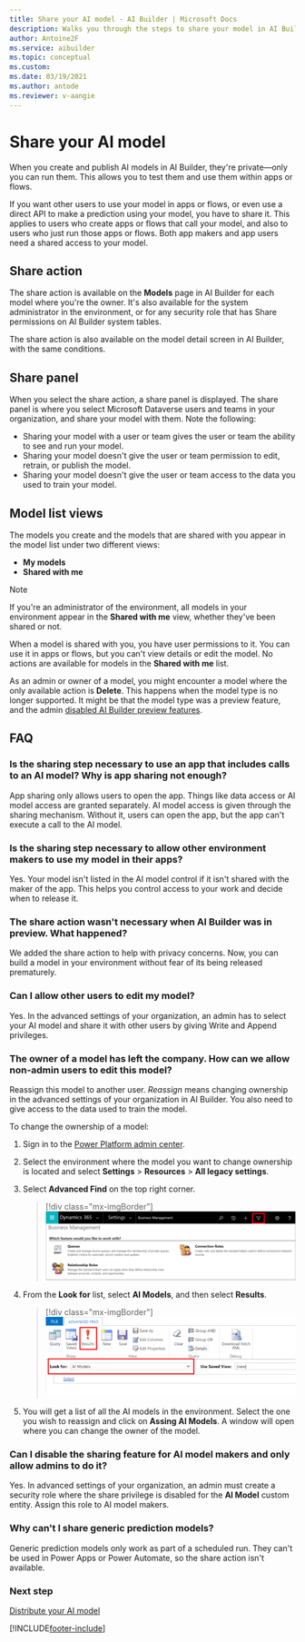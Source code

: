 ```yaml
---
title: Share your AI model - AI Builder | Microsoft Docs
description: Walks you through the steps to share your model in AI Builder.
author: Antoine2F
ms.service: aibuilder
ms.topic: conceptual
ms.custom: 
ms.date: 03/19/2021
ms.author: antode
ms.reviewer: v-aangie
---
```


# Share your AI model

When you create and publish AI models in AI Builder, they're private&mdash;only you can run them. This allows you to test them and use them within apps or flows.

If you want other users to use your model in apps or flows, or even use a direct API to make a prediction using your model, you have to share it. This applies to users who create apps or flows that call your model, and also to users who just run those apps or flows. Both app makers and app users need a shared access to your model.

## Share action

The share action is available on the **Models** page in AI Builder for each model where you're the owner. It's also available for the system administrator in the environment, or for any security role that has Share permissions on AI Builder system tables.

The share action is also available on the model detail screen in AI Builder, with the same conditions.

## Share panel

When you select the share action, a share panel is displayed. The share panel is where you select Microsoft Dataverse users and teams in your organization, and share your model with them. Note the following:

- Sharing your model with a user or team gives the user or team the ability to see and run your model.
- Sharing your model doesn't give the user or team permission to edit, retrain, or publish the model.
- Sharing your model doesn't give the user or team access to the data you used to train your model.

## Model list views

The models you create and the models that are shared with you appear in the model list under two different views:

- **My models**
- **Shared with me**

 > [!NOTE]
 > If you're an administrator of the environment, all models in your environment appear in the **Shared with me** view, whether they've been shared or not.

When a model is shared with you, you have user permissions to it. You can use it in apps or flows, but you can't view details or edit the model. No actions are available for models in the **Shared with me** list.

As an admin or owner of a model, you might encounter a model where the only available action is **Delete**.<!--Suggested--> This happens when the model type is no longer supported. It might be that the model type was a preview feature, and the admin [disabled AI Builder preview features](administer.md#enable-or-disable-ai-builder-preview-features).

## FAQ

### Is the sharing step necessary to use an app that includes calls to an AI model? Why is app sharing not enough?

App sharing only allows users to open the app. Things like data access or AI model access are granted separately. AI model access is given through the sharing mechanism. Without it, users can open the app, but the app<!--Suggested--> can't execute a call to the AI model.

### Is the sharing step necessary to allow other environment makers to use my model in their apps?

Yes. Your model isn't listed in the AI model control if it isn't shared with the maker of the app. This helps you control access to your work and decide when to release it.

### The share action wasn't necessary when AI Builder was in preview. What happened?

We added the share action to help with privacy concerns. Now, you can build a model in your environment without fear of its being released prematurely.<!--Suggested-->

### Can I allow other users to edit my model?

Yes. In the advanced settings of your organization, an admin has to select your AI model and share it with other users by giving Write and Append privileges.

### The owner of a model has left the company. How can we allow non-admin users to edit this model?

Reassign this model to another user. _Reassign_ means changing ownership in the advanced settings of your organization in AI Builder. You also need to give access to the data used to train the model.

To change the ownership of a model:

1.	Sign in to the [Power Platform admin center](https://admin.powerplatform.microsoft.com/).
2. Select the environment where the model you want to change ownership is located and select **Settings** > **Resources** > **All legacy settings**.
3. Select **Advanced Find** on the top right corner.
    > [!div class="mx-imgBorder"]
    > ![Advanced Find](media/change-model-ownership-advanced-find.png "Advanced Find")
    
4.	From the **Look for** list, select **AI Models**, and then select **Results**.
    > [!div class="mx-imgBorder"]
    > ![List AI Models](media/change-model-ownership-settings.png "List AI Models")

5. You will get a list of all the AI models in the environment. Select the one you wish to reassign and click on **Assing AI Models**. A window will open where you can change the owner of the model.


### Can I disable the sharing feature for AI model makers and only allow admins to do it?

Yes. In advanced settings of your organization, an admin must create a security role where the share privilege is disabled for the **AI Model** custom entity. Assign this role to AI model makers.

### Why can't I share generic prediction models?

Generic prediction models only work as part of a scheduled run. They can't be used in Power Apps or Power Automate, so the share action isn't available.

### Next step

[Distribute your AI model](distribute-model.md)



[!INCLUDE[footer-include](includes/footer-banner.md)]